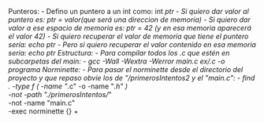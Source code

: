 Punteros:
    - Defino un puntero a un int como: int *ptr
    - Si quiero dar valor al puntero es: ptr = valor(que será una direccion de memoria)
    - Si quiero dar valor a ese espacio de memoria es: *ptr = 42 (y en esa memoria aparecerá el valor 42)
    - Si quiero recuperar el valor de memoria que tiene el puntero sería: echo ptr
    - Pero si quiero recuperar el valor contenido en esa memoria sería: echo *ptr
Estructura:
    - Para compilar todos los .c que estén en subcarpetas del main:
        - gcc -Wall -Wextra -Werror main.c ex*/*.c -o programa
Norminette:
    - Para pasar el norminette desde el directorio del proyecto y que repaso obvie los de "/primerosIntentos2 y el "main.c":
        - find . -type f \( -name "*.c" -o -name "*.h" \) \
    -not -path "./primerosIntentos/*" \
    -not -name "main.c" \
    -exec norminette {} +